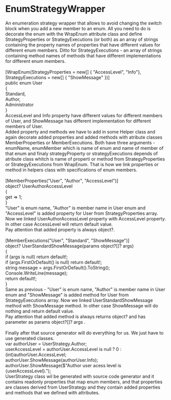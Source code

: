 # EnumStrategyWrapper
An enumeration strategy wrapper that allows to avoid changing the switch block when you add a new member to an enum.
All you need to do is decorate the enum with the WrapEnum attribute class and define StrategyProperties or StrategyExecutions (or both) as an array of strings containing the property names of properties that have different values for different enum members. Ditto for StrategyExecutions - an array of strings containing method names of methods that have different implementations for different enum members.<br />
<br />
[WrapEnum(StrategyProperties = new[] { "AccessLevel", "Info"}, StrategyExecutions = new[] { "ShowMessage" })]<br />
public enum User<br />
{<br />
  Standard,<br />
  Author,<br />
  Administrator<br />
}<br />
AccessLevel and Info property have different values for different members of User, and ShowMessage has different implementation for different members of User.<br />
Added property and methods we have to add in some Helper class and again decorate added properties and added methods with atribute classes MemberProperties or MemberExecutions. Both have three arguments - enumName, enumMember which is name of enum and name of member of that enum and finaly strategyProperty or strategyExecutions depends of atribute class whitch is name of properti or method from StrategyProperties or StrategyExecutions from WrapEnum. That is how we link properties or method in helpers class with specifications of enum members. <br />
<br />
[MemberProperties("User", "Author", "AccessLevel")]<br />
object? UserAuthorAccessLevel<br />
{<br />
  get => 1;<br />
}<br />
"User" is enum name, "Author" is member name in User enum and "AccessLevel" is added property for User from StrategyProperties array. Now we linked UserAuthorAccessLevel property with AccessLevel property. In other case AccessLevel will return default value.<br />
Pay attention that added property is always object?.<br />
<br />
[MemberExecutions("User", "Standard", "ShowMessage")]<br />
object? UserStandardShowMessage(params object?[]? args)<br />
{<br />
  if (args is null) return default!;<br />
  if (args.FirstOrDefault() is null) return default!;<br />
  string message = args.FirstOrDefault().ToString();<br />
  Console.WriteLine(message);<br />
  return default!;<br />
}<br />
Same as previous - "User" is enum name, "Author" is member name in User enum and "ShowMessage" is added method for User from StrategyExecutions array. Now we linked UserStandardShowMessage method with ShowMessage method. In other case ShowMessage will do nothing and return default value.<br />
Pay attention that added method is always returns object? and has parameter as params object?[]? args .<br />
<br />
Finally after that source generator will do everything for us. We just have to use generated classes.<br />
var authorUser = UserStrategy.Author;<br />
userAccessLevel = authorUser.AccessLevel is null ? 0 : (int)authorUser.AccessLevel;<br />
authorUser.ShowMessage(authorUser.Info);<br />
authorUser.ShowMessage($"Author user acess level is {userAccessLevel}.");<br />
UserStrategy class wil be generated with source code generator and it contains readonly properties that map enum members, and that properties are classes derived from UserStrategy and they contain added properties and methods that we defined with attributes.
